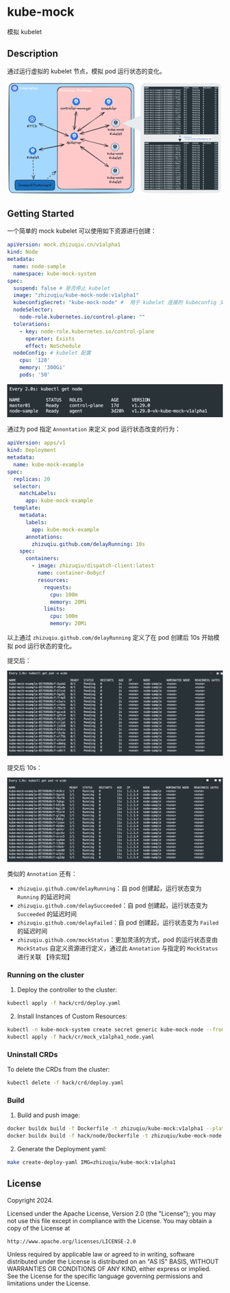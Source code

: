 # kube-mock
模拟 kubelet

## Description
通过运行虚拟的 kubelet 节点，模拟 pod 运行状态的变化。

![kube-mock.png](doc/images/kube-mock.png)

## Getting Started

一个简单的 mock kubelet 可以使用如下资源进行创建：

```yaml
apiVersion: mock.zhizuqiu.cn/v1alpha1
kind: Node
metadata:
  name: node-sample
  namespace: kube-mock-system
spec:
  suspend: false # 是否停止 kubelet 
  image: "zhizuqiu/kube-mock-node:v1alpha1"
  kubeconfigSecret: "kube-mock-node" #  用于 kubelet 连接的 kubeconfig 文件
  nodeSelector:
    node-role.kubernetes.io/control-plane: ""
  tolerations:
    - key: node-role.kubernetes.io/control-plane
      operator: Exists
      effect: NoSchedule
  nodeConfig: # kubelet 配置
    cpu: '128'
    memory: '300Gi'
    pods: '50'
```

![node-list.png](doc/images/node-list.png)

通过为 pod 指定 `Annontation` 来定义 pod 运行状态改变的行为：

```yaml
apiVersion: apps/v1
kind: Deployment
metadata:
  name: kube-mock-example
spec:
  replicas: 20
  selector:
    matchLabels:
      app: kube-mock-example
  template:
    metadata:
      labels:
        app: kube-mock-example
      annotations:
        zhizuqiu.github.com/delayRunning: 10s
    spec:
      containers:
        - image: zhizuqiu/dispatch-client:latest
          name: container-0o8ycf
          resources:
            requests:
              cpu: 100m
              memory: 20Mi
            limits:
              cpu: 100m
              memory: 20Mi
```

以上通过 `zhizuqiu.github.com/delayRunning` 定义了在 pod 创建后 10s 开始模拟 pod 运行状态的变化。

提交后：

![pod-list-1.png](doc/images/pod-list-1.png)

提交后 10s：

![pod-list-2.png](doc/images/pod-list-2.png)

类似的 `Annotation` 还有：

- `zhizuqiu.github.com/delayRunning`：自 pod 创建起，运行状态变为 `Running` 的延迟时间
- `zhizuqiu.github.com/delaySucceeded`：自 pod 创建起，运行状态变为 `Succeeded` 的延迟时间
- `zhizuqiu.github.com/delayFailed`：自 pod 创建起，运行状态变为 `Failed` 的延迟时间
- `zhizuqiu.github.com/mockStatus`：更加灵活的方式，pod 的运行状态变由 `MockStatus` 自定义资源进行定义，通过此 `Annotation` 与指定的 `MockStatus` 进行关联 【待实现】

### Running on the cluster

1. Deploy the controller to the cluster:

```sh
kubectl apply -f hack/crd/deploy.yaml
```

2. Install Instances of Custom Resources:

```sh
kubectl -n kube-mock-system create secret generic kube-mock-node --from-file=config=[path/to/kubeconfig]
kubectl apply -f hack/cr/mock_v1alpha1_node.yaml
```

### Uninstall CRDs
To delete the CRDs from the cluster:

```sh
kubectl delete -f hack/crd/deploy.yaml
```

### Build

1. Build and push image:

```sh
docker buildx build -f Dockerfile -t zhizuqiu/kube-mock:v1alpha1 --platform=linux/amd64,linux/arm64 . --push
docker buildx build -f hack/node/Dockerfile -t zhizuqiu/kube-mock-node:v1alpha1 --platform=linux/amd64,linux/arm64 . --push
```

2. Generate the Deployment yaml:
```sh
make create-deploy-yaml IMG=zhizuqiu/kube-mock:v1alpha1
```


## License

Copyright 2024.

Licensed under the Apache License, Version 2.0 (the "License");
you may not use this file except in compliance with the License.
You may obtain a copy of the License at

    http://www.apache.org/licenses/LICENSE-2.0

Unless required by applicable law or agreed to in writing, software
distributed under the License is distributed on an "AS IS" BASIS,
WITHOUT WARRANTIES OR CONDITIONS OF ANY KIND, either express or implied.
See the License for the specific language governing permissions and
limitations under the License.

